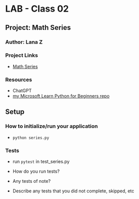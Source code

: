 # LAB - Class 02

## Project: Math Series

### Author: Lana Z

### Project Links
- [Math Series](https://github.com/lana-z/math-series)

### Resources
- ChatGPT
- [my Microsoft Learn Python for Beginners repo](https://github.com/lana-z/microsoft-learn-python)


## Setup

### How to initialize/run your application
- `python series.py`

### Tests

- run `pytest` in test_series.py

- How do you run tests?
- Any tests of note?
- Describe any tests that you did not complete, skipped, etc
